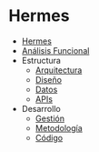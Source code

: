 Hermes
======

* [Hermes](../README.md)
* [Análisis Funcional](analisis-funcional/README.md)
* Estructura
    * [Arquitectura](estructura/arquitectura.md)
    * [Diseño](estructura/diseno.md)
    * [Datos](estructura/datos.md)
    * [APIs](estructura/apis.md)
* Desarrollo
    * [Gestión](desarrollo/gestion.md)
    * [Metodología](desarrollo/metodologia.md)
    * [Código](desarrollo/codigo.md)